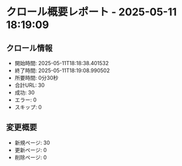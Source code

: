 # クロール概要レポート - 2025-05-11 18:19:09

## クロール情報

- 開始時間: 2025-05-11T18:18:38.401532
- 終了時間: 2025-05-11T18:19:08.990502
- 所要時間: 0分30秒
- 合計URL: 30
- 成功: 30
- エラー: 0
- スキップ: 0

## 変更概要

- 新規ページ: 30
- 更新ページ: 0
- 削除ページ: 0

